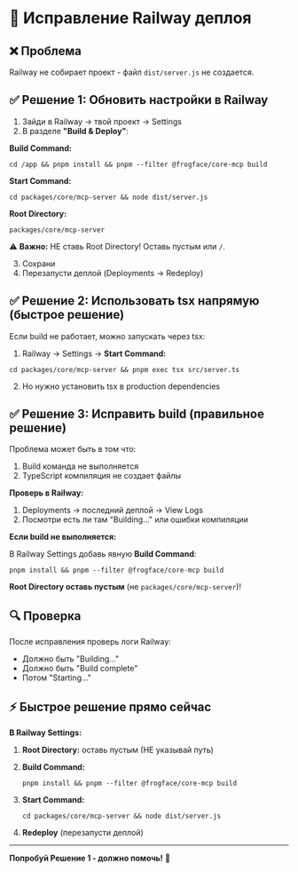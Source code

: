 # 🔧 Исправление Railway деплоя

## ❌ Проблема

Railway не собирает проект - файл `dist/server.js` не создается.

## ✅ Решение 1: Обновить настройки в Railway

1. Зайди в Railway → твой проект → Settings
2. В разделе **"Build & Deploy"**:

**Build Command:**
```
cd /app && pnpm install && pnpm --filter @frogface/core-mcp build
```

**Start Command:**
```
cd packages/core/mcp-server && node dist/server.js
```

**Root Directory:**
```
packages/core/mcp-server
```

⚠️ **Важно:** НЕ ставь Root Directory! Оставь пустым или `/`.

3. Сохрани
4. Перезапусти деплой (Deployments → Redeploy)

## ✅ Решение 2: Использовать tsx напрямую (быстрое решение)

Если build не работает, можно запускать через tsx:

1. Railway → Settings → **Start Command:**
```
cd packages/core/mcp-server && pnpm exec tsx src/server.ts
```

2. Но нужно установить tsx в production dependencies

## ✅ Решение 3: Исправить build (правильное решение)

Проблема может быть в том что:
1. Build команда не выполняется
2. TypeScript компиляция не создает файлы

**Проверь в Railway:**
1. Deployments → последний деплой → View Logs
2. Посмотри есть ли там "Building..." или ошибки компиляции

**Если build не выполняется:**

В Railway Settings добавь явную **Build Command**:
```
pnpm install && pnpm --filter @frogface/core-mcp build
```

**Root Directory оставь пустым** (не `packages/core/mcp-server`)!

## 🔍 Проверка

После исправления проверь логи Railway:
- Должно быть "Building..."
- Должно быть "Build complete"
- Потом "Starting..."

## ⚡ Быстрое решение прямо сейчас

**В Railway Settings:**

1. **Root Directory:** оставь пустым (НЕ указывай путь)
2. **Build Command:** 
   ```
   pnpm install && pnpm --filter @frogface/core-mcp build
   ```
3. **Start Command:**
   ```
   cd packages/core/mcp-server && node dist/server.js
   ```

4. **Redeploy** (перезапусти деплой)

---

**Попробуй Решение 1 - должно помочь!** 🚀

